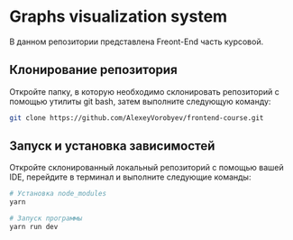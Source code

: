 # Graphs visualization system

В данном репозитории представлена Freont-End часть курсовой.

## Клонирование репозитория

Откройте папку, в которую необходимо склонировать репозиторий с помощью утилиты git bash, затем выполните следующую команду:

```bash
git clone https://github.com/AlexeyVorobyev/frontend-course.git
```

## Запуск и установка зависимостей

Откройте склонированный локальный репозиторий с помощью вашей IDE, перейдите в терминал и выполните следующие команды:

```bash
# Установка node_modules
yarn

# Запуск программы
yarn run dev
```

